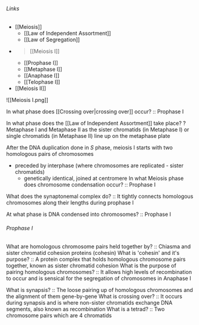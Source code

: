 ###### Links
- [[Meiosis]]
	- [[Law of Independent Assortment]]
	- [[Law of Segregation]]
- > [[Meiosis I]]
	- [[Prophase I]]
	- [[Metaphase I]]
	- [[Anaphase I]]
	- [[Telophase I]]
- [[Meiosis II]]

![[Meiosis I.png]]

In what phase does [[Crossing over|crossing over]] occur? :: Prophase I

In what phase does the [[Law of Independent Assortment]] take place?
?
Metaphase I and Metaphase II as the sister chromatids (in Metaphase I) or single chromatids (in Metaphase II) line up on the metaphase plate


After the DNA duplication done in $S$ phase, meiosis I starts with two homologous pairs of chromosomes

- preceded by interphase (where chromosomes are replicated - sister chromatids)
	- genetically identical, joined at centromere
In what Meiosis phase does chromosome condensation occur? :: Prophase I

What does the synaptonemal complex do? :: It tightly connects homologous chromosomes along their lengths during prophase I


At what phase is DNA condensed into chromosomes? :: Prophase I

###### Prophase I

What are homologous chromosome pairs held together by? :: Chiasma and sister chromatid cohesion proteins (cohesin)
What is 'cohesin' and it's purpose? :: A protein complex that holds homologous chromosome pairs together, known as sister chromatid cohesion
What is the purpose of pairing homologous chromosomes? :: It allows high levels of recombination to occur and is sensical for the segregation of chromosomes in Anaphase I

What is synapsis? :: The loose pairing up of homologous chromosomes and the alignment of them gene-by-gene
What is crossing over? :: It occurs during synapsis and is where non-sister chromatids exchange DNA segments, also known as recombination
What is a tetrad? :: Two chromosome pairs which are 4 chromatids

